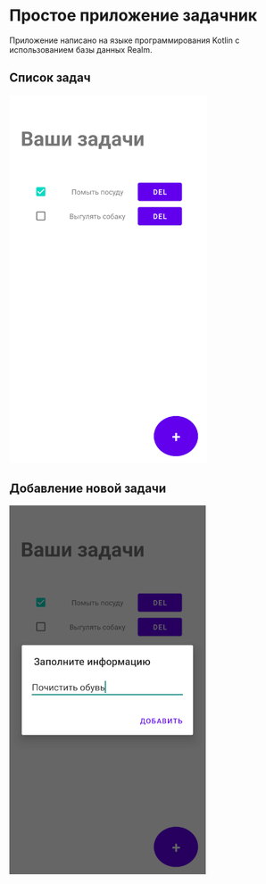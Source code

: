 # Простое приложение задачник

Приложение написано на языке программирования Kotlin с использованием базы данных Realm.

## Список задач
![alt text](https://github.com/Eldar1163/ToDoMaker/blob/master/Screen1.png?raw=true)

## Добавление новой задачи
![alt text](https://github.com/Eldar1163/ToDoMaker/blob/master/Screen2.png?raw=true)
